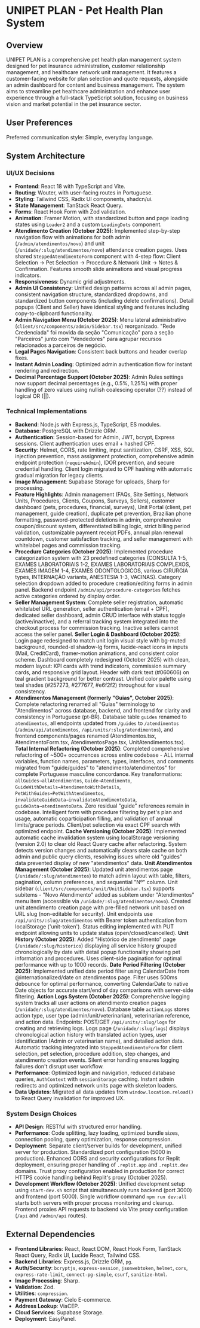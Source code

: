 # UNIPET PLAN - Pet Health Plan System

## Overview
UNIPET PLAN is a comprehensive pet health plan management system designed for pet insurance administration, customer relationship management, and healthcare network unit management. It features a customer-facing website for plan selection and quote requests, alongside an admin dashboard for content and business management. The system aims to streamline pet healthcare administration and enhance user experience through a full-stack TypeScript solution, focusing on business vision and market potential in the pet insurance sector.

## User Preferences
Preferred communication style: Simple, everyday language.

## System Architecture

### UI/UX Decisions
-   **Frontend**: React 18 with TypeScript and Vite.
-   **Routing**: Wouter, with user-facing routes in Portuguese.
-   **Styling**: Tailwind CSS, Radix UI components, shadcn/ui.
-   **State Management**: TanStack React Query.
-   **Forms**: React Hook Form with Zod validation.
-   **Animation**: Framer Motion, with standardized button and page loading states using `Loader2` and a custom `LoadingDots` component.
-   **Atendimento Creation (October 2025)**: Implemented step-by-step navigation flow with animations for both admin (`/admin/atendimentos/novo`) and unit (`/unidade/:slug/atendimentos/novo`) attendance creation pages. Uses shared `SteppedAtendimentoForm` component with 4-step flow: Client Selection → Pet Selection → Procedure & Network Unit → Notes & Confirmation. Features smooth slide animations and visual progress indicators.
-   **Responsiveness**: Dynamic grid adjustments.
-   **Admin UI Consistency**: Unified design patterns across all admin pages, consistent navigation structure, standardized dropdowns, and standardized button components (including delete confirmations). Detail popups (Client and Seller) have identical styling and features including copy-to-clipboard functionality.
-   **Admin Navigation Menu (October 2025)**: Menu lateral administrativo (`client/src/components/admin/Sidebar.tsx`) reorganizado. "Rede Credenciada" foi movida da seção "Comunicação" para a seção "Parceiros" junto com "Vendedores" para agrupar recursos relacionados a parceiros de negócio.
-   **Legal Pages Navigation**: Consistent back buttons and header overlap fixes.
-   **Instant Admin Loading**: Optimized admin authentication flow for instant rendering and redirection.
-   **Decimal Percentage Support (October 2025)**: Admin Rules settings now support decimal percentages (e.g., 0.5%, 1.25%) with proper handling of zero values using nullish coalescing operator (??) instead of logical OR (||).

### Technical Implementations
-   **Backend**: Node.js with Express.js, TypeScript, ES modules.
-   **Database**: PostgreSQL with Drizzle ORM.
-   **Authentication**: Session-based for Admin, JWT, bcrypt, Express sessions. Client authentication uses email + hashed CPF.
-   **Security**: Helmet, CORS, rate limiting, input sanitization, CSRF, XSS, SQL injection prevention, mass assignment protection, comprehensive admin endpoint protection (`requireAdmin`), IDOR prevention, and secure credential handling. Client login migrated to CPF hashing with automatic gradual migration for legacy clients.
-   **Image Management**: Supabase Storage for uploads, Sharp for processing.
-   **Feature Highlights**: Admin management (FAQs, Site Settings, Network Units, Procedures, Clients, Coupons, Surveys, Sellers), customer dashboard (pets, procedures, financial, surveys), Unit Portal (client, pet management, guide creation), duplicate pet prevention, Brazilian phone formatting, password-protected deletions in admin, comprehensive coupon/discount system, differentiated billing logic, strict billing period validation, customizable payment receipt PDFs, annual plan renewal countdown, customer satisfaction tracking, and seller management with whitelabel pages and commission tracking.
-   **Procedure Categories (October 2025)**: Implemented procedure categorization system with 23 predefined categories (CONSULTA 1-5, EXAMES LABORATORIAIS 1-2, EXAMES LABORATORIAIS COMPLEXOS, EXAMES IMAGEM 1-4, EXAMES ODONTOLOGICOS, various CIRURGIA types, INTERNAÇÃO variants, ANESTESIA 1-3, VACINAS). Category selection dropdown added to procedure creation/editing forms in admin panel. Backend endpoint `/admin/api/procedure-categories` fetches active categories ordered by display order.
-   **Seller Management System**: Complete seller registration, automatic whitelabel URL generation, seller authentication (email + CPF), dedicated seller dashboard, admin CRUD interface with status toggle (active/inactive), and a referral tracking system integrated into the checkout process for commission tracking. Inactive sellers cannot access the seller panel. **Seller Login & Dashboard (October 2025)**: Login page redesigned to match unit login visual style with bg-muted background, rounded-xl shadow-lg forms, lucide-react icons in inputs (Mail, CreditCard), framer-motion animations, and consistent color scheme. Dashboard completely redesigned (October 2025) with clean, modern layout: KPI cards with trend indicators, commission summary cards, and responsive grid layout. Header with dark text (#060606) on teal gradient background for better contrast. Unified color palette using teal shades (#257273, #277677, #e6f2f2) throughout for visual consistency.
-   **Atendimentos Management (formerly "Guias", October 2025)**: Complete refactoring renamed all "Guias" terminology to "Atendimentos" across database, backend, and frontend for clarity and consistency in Portuguese (pt-BR). Database table `guides` renamed to `atendimentos`, all endpoints updated from `/guides` to `/atendimentos` (`/admin/api/atendimentos`, `/api/units/:slug/atendimentos`), and frontend components/pages renamed (Atendimentos.tsx, AtendimentoForm.tsx, AtendimentosPage.tsx, UnitAtendimentos.tsx). **Total Internal Refactoring (October 2025)**: Completed comprehensive refactoring of ~500+ occurrences across entire codebase - ALL internal variables, function names, parameters, types, interfaces, and comments migrated from "guide/guides" to "atendimento/atendimentos" for complete Portuguese masculine concordance. Key transformations: `allGuides→allAtendimentos`, `Guide→Atendimento`, `GuideWithDetails→AtendimentoWithDetails`, `PetWithGuides→PetWithAtendimentos`, `invalidateGuideData→invalidateAtendimentoData`, `guideData→atendimentoData`. Zero residual "guide" references remain in codebase. Intelligent form with procedure filtering by pet's plan and usage, automatic coparticipation filling, and validation of annual limits/grace periods. Client/pet selection via exact CPF search with optimized endpoint. **Cache Versioning (October 2025)**: Implemented automatic cache invalidation system using localStorage versioning (version 2.0) to clear old React Query cache after refactoring. System detects version changes and automatically clears stale cache on both admin and public query clients, resolving issues where old "guides" data prevented display of new "atendimentos" data. **Unit Atendimentos Management (October 2025)**: Updated unit atendimentos page (`/unidade/:slug/atendimentos`) to match admin layout with table, filters, pagination, column preferences, and sequential "Nº" column. Unit sidebar (`client/src/components/unit/UnitSidebar.tsx`) supports subitems - "Novo Atendimento" added as subitem under "Atendimentos" menu item (accessible via `/unidade/:slug/atendimentos/novo`). Created unit atendimento creation page with pre-filled network unit based on URL slug (non-editable for security). Unit endpoints use `/api/units/:slug/atendimentos` with Bearer token authentication from localStorage ('unit-token'). Status editing implemented with PUT endpoint allowing units to update status (open/closed/cancelled). **Unit History (October 2025)**: Added "Histórico de atendimento" page (`/unidade/:slug/historico`) displaying all service history grouped chronologically by date with detail popup functionality showing pet information and procedures. Uses client-side pagination for optimal performance with up to 1000 records. **Date Period Filtering (October 2025)**: Implemented unified date period filter using CalendarDate from @internationalized/date on atendimentos page. Filter uses 500ms debounce for optimal performance, converting CalendarDate to native Date objects for accurate start/end of day comparisons with server-side filtering. **Action Logs System (October 2025)**: Comprehensive logging system tracks all user actions on atendimento creation pages (`/unidade/:slug/atendimentos/novo`). Database table `actionLogs` stores action type, user type (admin/unit/veterinarian), veterinarian reference, and action data. Endpoints: POST/GET `/api/units/:slug/logs` for creating and retrieving logs. Logs page (`/unidade/:slug/logs`) displays chronological action history with translated action types, user identification (Admin or veterinarian name), and detailed action data. Automatic tracking integrated into `SteppedAtendimentoForm` for client selection, pet selection, procedure addition, step changes, and atendimento creation events. Silent error handling ensures logging failures don't disrupt user workflow.
-   **Performance**: Optimized login and navigation, reduced database queries, `AuthContext` with `sessionStorage` caching. Instant admin redirects and optimized network units page with skeleton loaders.
-   **Data Updates**: Migrated all data updates from `window.location.reload()` to React Query invalidation for improved UX.

### System Design Choices
-   **API Design**: RESTful with structured error handling.
-   **Performance**: Code splitting, lazy loading, optimized bundle sizes, connection pooling, query optimization, response compression.
-   **Deployment**: Separate client/server builds for development, unified server for production. Standardized port configuration (5000 in production). Enhanced CORS and security configurations for Replit deployment, ensuring proper handling of `.replit.app` and `.replit.dev` domains. Trust proxy configuration enabled in production for correct HTTPS cookie handling behind Replit's proxy (October 2025).
-   **Development Workflow (October 2025)**: Unified development setup using `start-dev.sh` script that simultaneously runs backend (port 3000) and frontend (port 5000). Single workflow command `npm run dev:all` starts both servers with proper process monitoring and cleanup. Frontend proxies API requests to backend via Vite proxy configuration (`/api` and `/admin/api` routes).

## External Dependencies

-   **Frontend Libraries**: React, React DOM, React Hook Form, TanStack React Query, Radix UI, Lucide React, Tailwind CSS.
-   **Backend Libraries**: Express.js, Drizzle ORM, `pg`.
-   **Auth/Security**: `bcryptjs`, `express-session`, `jsonwebtoken`, `helmet`, `cors`, `express-rate-limit`, `connect-pg-simple`, `csurf`, `sanitize-html`.
-   **Image Processing**: Sharp.
-   **Validation**: Zod.
-   **Utilities**: `compression`.
-   **Payment Gateway**: Cielo E-commerce.
-   **Address Lookup**: ViaCEP.
-   **Cloud Services**: Supabase Storage.
-   **Deployment**: EasyPanel.